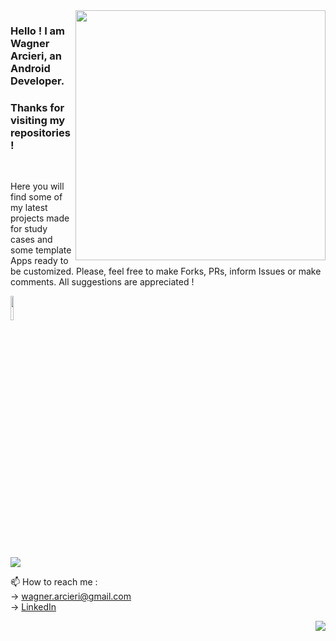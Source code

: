 <img src="https://github.com/wagarcdev/wagarcdev/blob/main/blob/androiddevelopment.png?raw=true" min-width="400px" max-width="400px" width="400px" align="right" >



### Hello ! I am Wagner Arcieri, an Android Developer. 
### Thanks for visiting my repositories !</br>



&nbsp;


Here you will find some of my latest projects made for study cases and some template Apps ready to be customized. Please, feel free to make Forks, PRs, inform Issues or make comments. All suggestions are appreciated !

 
 <code><img width="10%" src="https://cdn.jsdelivr.net/gh/devicons/devicon/icons/androidstudio/androidstudio-original.svg" /></code>
 
 <code> <img src="https://cdn.jsdelivr.net/gh/devicons/devicon/icons/java/java-original-wordmark.svg" /> </code>
 
 
📫 How to reach me : \
 -> [wagner.arcieri@gmail.com](mailto:wagner.arcieri@gmail.com)\
 -> [LinkedIn](https://www.linkedin.com/in/wagner-arcieri/)</br>

 
 <img src="https://github-readme-stats.vercel.app/api?username=wagarcdev&show_icons=true&theme=dark" align="right" />



<!---
WagnerArcieri/WagnerArcieri is a ✨ special ✨ repository because its `README.md` (this file) appears on your GitHub profile.
You can click the Preview link to take a look at your changes.
--->
